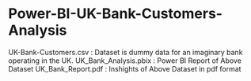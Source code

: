 # Power-BI-UK-Bank-Customers-Analysis

UK-Bank-Customers.csv : Dataset is dummy data for an imaginary bank operating in the UK.
UK_Bank_Analysis.pbix : Power BI Report of Above Dataset 
UK_Bank_Report.pdf : Inshights of Above Dataset in pdf format
